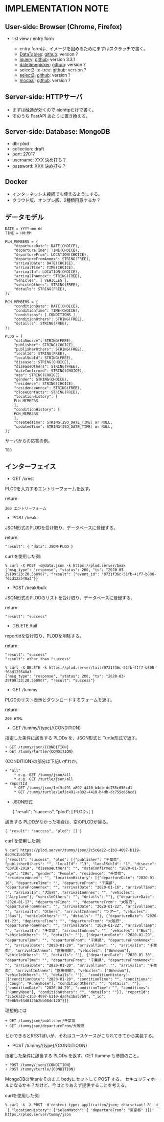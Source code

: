 IMPLEMENTATION NOTE
===================

## User-side: Browser (Chrome, Firefox)

- list view / entry form

    + entry formは、イメージを固めるためにまずはスクラッチで書く。
    + [DataTables](https://datatables.net/): [github](https://github.com/DataTables/DataTables): version ?
    + [jquery](https://jquery.com/): [github](https://github.com/jquery/jquery): version 3.3.1
    + [datetimepicker](https://xdsoft.net/jqplugins/datetimepicker/): [github](https://github.com/xdan/datetimepicker): version ?
    + select2-to-tree: [github](https://github.com/clivezhg/select2-to-tree): version ?
    + [select2](https://select2.org/): [github](https://github.com/select2/select2): version ?
    + [modaal](http://humaan.com/modaal/): [github](https://github.com/humaan/Modaal): version ?

## Server-side: HTTPサーバ

- まずは融通が効くので aiohttpだけで書く。
- そのうち FastAPI あたりに置き換える。

## Server-side: Database: MongoDB

- db: plod
- collection: draft
- port: 27017
- username: XXX 決め打ち？
- password: XXX 決め打ち？

## Docker

- インターネット未接続でも使えるようにする。
- クラウド版、オンプレ版、2種類用意するか？

## データモデル

```
DATE = YYYY-mm-dd
TIME = HH:MM

PLH_MEMBERS = {
    "departureDate": DATE(CHOICE),
    "departureTime": TIME(CHOICE),
    "departureFrom": LOCATION(CHOICE),
    "departureFromAnnex": STRING(FREE),
    "arrivalDate": DATE(CHOICE),
    "arrivalTime": TIME(CHOICE),
    "arrivalIn": LOCATION(CHOICE),
    "arrivalInAnnex": STRING(FREE),
    "vehicles": [ VEHICLES ],
    "vehicleOthers": STRING(FREE),
    "details": STRING(FREE),
};

PCH_MEMBERS = {
    "conditionDate": DATE(CHOICE),
    "conditionTime": TIME(CHOICE),
    "conditions": [ CONDITIONS ],
    "conditionOthers": STRING(FREE),
    "detaills": STRING(FREE),
};

PLOD = {
    "dataSource": STRING(FREE),
    "publisher": STRING(CHOICE),
    "publisherOthers": STRING(FREE),
    "localId": STRING(FREE),
    "localSubId": STRING(FREE),
    "disease": STRING(CHOICE),
    "diseaseOthers": STRING(FREE),
    "dateConfirmed": STRING(CHOICE),
    "age": STRING(CHOICE),
    "gender": STRING(CHOICE),
    "residence": STRING(CHOICE),
    "residenceAnnex": STRING(FREE),
    "closeContacts": STRING(FREE),
    "locationHistory": [
	PLH_MEMBERS
    ],
    "conditionHistory": [
	PCH_MEMBERS
    ],
    "createdTime": STRING(ISO_DATE_TIME) or NULL,
    "updatedTime": STRING(ISO_DATE_TIME) or NULL,
};
```

サーバからの応答の例。

```
TBD
```

## インターフェイス

- GET /crest

PLODを入力するエントリーフォームを返す。

return:

    200 エントリーフォーム

- POST /beak

JSON形式のPLODを受け取り、データベースに登録する。

return:

    "result": { "data": JSON-PLOD }

curl を使用した例:

```
% curl -X POST -d@data.json -k https://plod.server/beak
{"msg_type": "response", "status": 200, "ts": "2020-03-29T09:23:20.560907", "result": {"event_id": "0731f36c-51fb-41f7-b808-f63d125548a3"}}
```

- POST /beak/bulk

JSON形式のPLODのリストを受け取り、データベースに登録する。

return:

    "result": "success"

- DELETE /tail

reportIdを受け取り、PLODを削除する。

return:

    "result": "success"
    "result": other than "success"

```
% curl -X DELETE -k https://plod.server/tail/0731f36c-51fb-41f7-b808-f63d125548a3
{"msg_type": "response", "status": 200, "ts": "2020-03-29T09:23:20.560907", "result": "success"}
```

- GET /tummy

PLODのリスト表示とダウンロードするフォームを返す。

return:

    200 HTML

- GET /tummy/{type}/{CONDITION}

指定した条件に該当する PLODs を、JSON形式と Turtle形式で返す。

    + GET /tummy/json/{CONDITION}
    + GET /tummy/turtle/{CONDITION}

{CONDITION}の部分は下記いずれか。

    + "all"
        * e.g. GET /tummy/json/all
        * e.g. GET /turtle/json/all
    + reportId
        * GET /tummy/json/1ef3c491-a892-4410-b4db-dc755c656cd1
        * GET /tummy/turtle/1ef3c491-a892-4410-b4db-dc755c656cd1

- JSON形式

    { "result": "success", "plod": [ PLODs ] }

該当する PLODがなかった場合は、空のPLODが帰る。

    { "result": "success", "plod": [] }

curl を使用した例:

```
% curl https://plod.server/tummy/json/2c5c6a22-c1b3-4097-b119-dad4c1ba57b9
{"result": "success", "plod": [{"publisher": "千葉県", "publisherOthers": "", "localId": "13", "localSubId": "1", "disease": "COVID-2019", "diseaseOthers": "", "dateConfirmed": "2020-01-31", "age": "20s", "gender": "Female", "residence": "千葉県", "residenceAnnex": "", "locationHistory": [{"departureDate": "2020-01-16", "departureTime": "", "departureFrom": "千葉県", "departureFromAnnex": "", "arrivalDate": "2020-01-16", "arrivalTime": "", "arrivalIn": "大阪府", "arrivalInAnnex": "", "vehicles": ["Airplane"], "vehicleOthers": "", "details": ""}, {"departureDate": "2020-01-17", "departureTime": "", "departureFrom": "大阪府", "departureFromAnnex": "", "arrivalDate": "2020-01-22", "arrivalTime": "", "arrivalIn": "Others", "arrivalInAnnex": "ツアー", "vehicles": ["Bus"], "vehicleOthers": "", "details": ""}, {"departureDate": "2020-01-22", "departureTime": "", "departureFrom": "大阪府", "departureFromAnnex": "", "arrivalDate": "2020-01-22", "arrivalTime": "", "arrivalIn": "千葉県", "arrivalInAnnex": "", "vehicles": ["Bus"], "vehicleOthers": "", "details": ""}, {"departureDate": "2020-01-29", "departureTime": "", "departureFrom": "千葉県", "departureFromAnnex": "", "arrivalDate": "2020-01-29", "arrivalTime": "", "arrivalIn": "千葉県", "arrivalInAnnex": "医療機関", "vehicles": ["Unknown"], "vehicleOthers": "", "details": ""}, {"departureDate": "2020-01-30", "departureTime": "", "departureFrom": "千葉県", "departureFromAnnex": "", "arrivalDate": "2020-01-30", "arrivalTime": "", "arrivalIn": "千葉県", "arrivalInAnnex": "医療機関", "vehicles": ["Unknown"], "vehicleOthers": "", "details": ""}], "conditionHistory": [{"conditionDate": "2020-01-20", "conditionTime": "", "conditions": ["Cough", "RunnyNose"], "conditionOthers": "", "details": ""}, {"conditionDate": "2020-04-29", "conditionTime": "", "conditions": ["RunnyNose"], "conditionOthers": "", "details": ""}], "reportId": "2c5c6a22-c1b3-4097-b119-dad4c1ba57b9", "_id": "5e8b5e53d0126b2bb98dc120"}]}
```

理想的には

    + GET /tummyjson/publisher/千葉県
    + GET /tummyjson/departureFrom/大阪府

とかできるとRESTぽいが、それはユースケースがこなれてきてから実装する。

- POST /tummy/{type}/{CONDITIOON}

指定した条件に該当する PLODs を返す。GET /tummy も参照のこと。

    + POST /tummy/json/{CONDITION}
    + POST /tummy/turtle/{CONDITION}

MongoDBのfilterをそのまま bodyにセットして POST する。
セキュリティホールになるかも？だけど、今はとりあえず提供することを考える。

curlを使用した例:

```
% curl -k -X POST -H'content-type: application/json; charset=utf-8' -d '{ "locationHistory": {"$elemMatch": { "departureFrom": "東京都" }}}' https://plod.server/tummy/json
```

